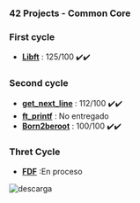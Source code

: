 ### 42 Projects - Common Core

### First cycle
- [**Libft**](https://github.com/mferest/Cursus42/tree/main/Cursus42-main/Cursus/circle-00/Libft) : 125/100 ✔️✔️

### Second cycle
- [**get_next_line**](https://github.com/mferest/Cursus42/tree/main/Cursus42-main/Cursus/circle-01/get_next_line) : 112/100 ✔️✔️
- [**ft_printf**](https://github.com/mferest/Cursus42/tree/main/Cursus42-main/Cursus/circle-01/ft_printf) : No entregado
- [**Born2beroot**](https://github.com/mferest/Cursus42/tree/main/Cursus42-main/Cursus/circle-01/Born2beroot) : 100/100 ✔️✔️

### Thret Cycle
- [**FDF**](Cursus42-main/Cursus/circle-02/fdf) :En proceso

![descarga](https://github.com/mferest/Cursus42/assets/139508718/16caf4be-0c23-4b86-a0d4-f1a7bc1a07f7)



